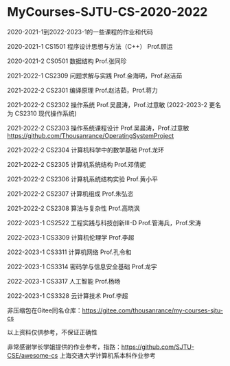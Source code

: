 # MyCourses-SJTU-CS-2020-2022
2020-2021-1到2022-2023-1的一些课程的作业和代码

2020-2021-1 CS1501 程序设计思想与方法（C++） Prof.顾运

2020-2021-2 CS0501 数据结构 Prof.张同珍

2021-2022-1 CS2309 问题求解与实践 Prof.金海明，Prof.赵洁茹

2021-2022-2 CS2301 编译原理 Prof.赵洁茹，Prof.蒋力

2021-2022-2 CS2302 操作系统 Prof.吴晨涛，Prof.过意敏 (2022-2023-2 更名为 CS2310 现代操作系统)

2021-2022-2 CS2303 操作系统课程设计 Prof.吴晨涛，Prof.过意敏 https://github.com/Thousanrance/OperatingSystemProject

2021-2022-2 CS2304 计算机科学中的数学基础 Prof.龙环

2021-2022-2 CS2305 计算机系统结构 Prof.邓倩妮

2021-2022-2 CS2306 计算机系统结构实验 Prof.黄小平

2021-2022-2 CS2307 计算机组成 Prof.朱弘恣

2021-2022-2 CS2308 算法与复杂性 Prof.高晓沨

2022-2023-1 CS2522 工程实践与科技创新Ⅲ-D Prof.管海兵，Prof.宋涛

2022-2023-1 CS3309 计算机伦理学 Prof.李超

2022-2023-1 CS3311 计算机网络 Prof.孔令和

2022-2023-1 CS3314 密码学与信息安全基础 Prof.龙宇

2022-2023-1 CS3317 人工智能 Prof.杨旸

2022-2023-1 CS3328 云计算技术 Prof.李超

非压缩包在Gitee同名仓库：https://gitee.com/thousanrance/my-courses-sjtu-cs

以上资料仅供参考，不保证正确性

非常感谢学长学姐提供的作业参考，指路：https://github.com/SJTU-CSE/awesome-cs 上海交通大学计算机系本科作业参考
